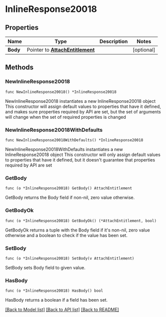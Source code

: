# InlineResponse20018

## Properties

Name | Type | Description | Notes
------------ | ------------- | ------------- | -------------
**Body** | Pointer to [**AttachEntitlement**](AttachEntitlement.md) |  | [optional] 

## Methods

### NewInlineResponse20018

`func NewInlineResponse20018() *InlineResponse20018`

NewInlineResponse20018 instantiates a new InlineResponse20018 object
This constructor will assign default values to properties that have it defined,
and makes sure properties required by API are set, but the set of arguments
will change when the set of required properties is changed

### NewInlineResponse20018WithDefaults

`func NewInlineResponse20018WithDefaults() *InlineResponse20018`

NewInlineResponse20018WithDefaults instantiates a new InlineResponse20018 object
This constructor will only assign default values to properties that have it defined,
but it doesn't guarantee that properties required by API are set

### GetBody

`func (o *InlineResponse20018) GetBody() AttachEntitlement`

GetBody returns the Body field if non-nil, zero value otherwise.

### GetBodyOk

`func (o *InlineResponse20018) GetBodyOk() (*AttachEntitlement, bool)`

GetBodyOk returns a tuple with the Body field if it's non-nil, zero value otherwise
and a boolean to check if the value has been set.

### SetBody

`func (o *InlineResponse20018) SetBody(v AttachEntitlement)`

SetBody sets Body field to given value.

### HasBody

`func (o *InlineResponse20018) HasBody() bool`

HasBody returns a boolean if a field has been set.


[[Back to Model list]](../README.md#documentation-for-models) [[Back to API list]](../README.md#documentation-for-api-endpoints) [[Back to README]](../README.md)


